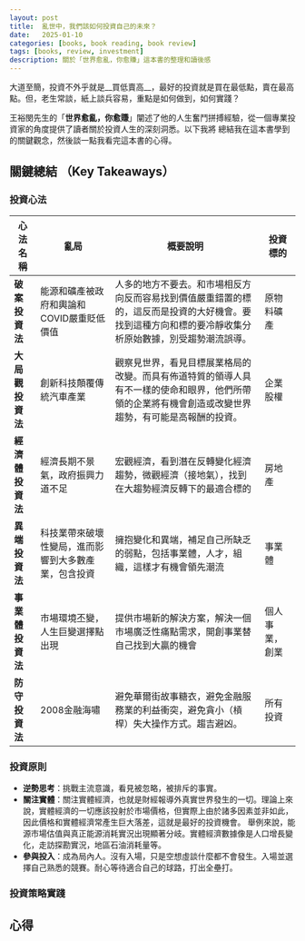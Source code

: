 ```yaml
---
layout: post
title:  亂世中，我們該如何投資自己的未來？
date:   2025-01-10
categories: [books, book reading, book review]
tags: [books, review, investment]
description: 關於「世界愈亂，你愈賺」這本書的整理和讀後感
---
```


大道至簡，投資不外乎就是__買低賣高__，最好的投資就是買在最低點，賣在最高點。但，老生常談，紙上談兵容易，重點是如何做到，如何實踐？

王裕閔先生的「**世界愈亂，你愈賺**」闡述了他的人生奮鬥拼搏經驗，從一個專業投資家的角度提供了讀者關於投資人生的深刻洞悉。以下我將
總結我在這本書學到的關鍵觀念，然後談一點我看完這本書的心得。

## 關鍵總結 （Key Takeaways）

### 投資心法

|     心法名稱     |              亂局                |                                                             概要說明                                                                | 投資標的  |
| --------------- | ------------------------------- | ---------------------------------------------------------------------------------------------------------------------------------- | -------- |
| **破案投資法** | 能源和礦產被政府和輿論和COVID嚴重貶低價值 | 人多的地方不要去。和市場相反方向反而容易找到價值嚴重錯置的標的，這反而是投資的大好機會。要找到這種方向和標的要冷靜收集分析原始數據，別受趨勢潮流誤導。| 原物料礦產 |
| **大局觀投資法** | 創新科技顛覆傳統汽車產業 | 觀察見世界，看見目標展業格局的改變。而具有佈道特質的領導人具有不一樣的使命和眼界，他們所帶領的企業將有機會創造或改變世界趨勢，有可能是高報酬的投資。| 企業股權 |
| **經濟體投資法** | 經濟長期不景氣，政府振興力道不足 | 宏觀經濟，看到潛在反轉變化經濟趨勢，微觀經濟（接地氣），找到在大趨勢經濟反轉下的最適合標的 | 房地產 |
| **異端投資法** | 科技業帶來破壞性變局，進而影響到大多數產業，包含投資 | 擁抱變化和異端，補足自己所缺乏的弱點，包括事業體，人才，組織，這樣才有機會領先潮流 | 事業體 |
| **事業體投資法** | 市場環境丕變，人生巨變選擇點出現 | 提供市場新的解決方案，解決一個市場廣泛性痛點需求，開創事業替自己找到大贏的機會 | 個人事業，創業 |
| **防守投資法** | 2008金融海嘯 | 避免華爾街故事糖衣，避免金融服務業的利益衝突，避免貪小（槓桿）失大操作方式。趨吉避凶。| 所有投資 |


### 投資原則

- **逆勢思考**：挑戰主流意識，看見被忽略，被排斥的事實。
- **關注實體**：關注實體經濟，也就是財經報導外真實世界發生的一切。理論上來說，實體經濟的一切應該投射於市場價格，但實際上由於諸多因素並非如此，因此價格和實體經濟常產生巨大落差，這就是最好的投資機會。
舉例來說，能源市場估值與真正能源消耗實況出現顯著分岐。實體經濟數據像是人口增長變化，走訪探勘實況，地區石油消耗量等。
- **參與投入**：成為局內人。沒有入場，只是空想虛談什麼都不會發生。入場並選擇自己熟悉的競賽。耐心等待適合自己的球路，打出全壘打。


### 投資策略實踐

## 心得
